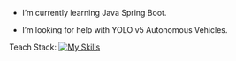 -  I’m currently learning Java Spring Boot.
  
-  I’m looking for help with YOLO v5 Autonomous Vehicles.

Teach Stack: 
[![My Skills](https://skillicons.dev/icons?i=java,springboot,python,c&perline=5)](https://skillicons.dev)
